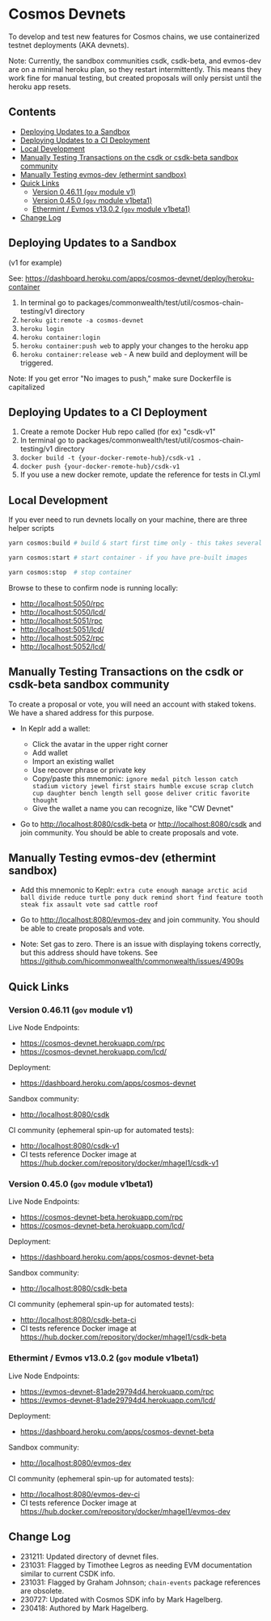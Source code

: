 # Cosmos Devnets

To develop and test new features for Cosmos chains, we use containerized testnet deployments (AKA devnets).

Note: Currently, the sandbox communities csdk, csdk-beta, and evmos-dev are on a minimal heroku plan, so they restart intermittently. This means they work fine for manual testing, but created proposals will only persist until the heroku app resets.

## Contents

- [Deploying Updates to a Sandbox](#deploying-updates-to-a-sandbox)
- [Deploying Updates to a CI Deployment](#deploying-updates-to-a-ci-deployment)
- [Local Development](#local-development)
- [Manually Testing Transactions on the csdk or csdk-beta sandbox community](#manually-testing-transactions-on-the-csdk-or-csdk-beta-sandbox-community)
- [Manually Testing evmos-dev (ethermint sandbox)](#manually-testing-evmos-dev-ethermint-sandbox)
- [Quick Links](#quick-links)
  * [Version 0.46.11 (`gov` module v1)](#version-04611-gov-module-v1)
  * [Version 0.45.0 (`gov` module v1beta1)](#version-0450-gov-module-v1beta1)
  * [Ethermint / Evmos v13.0.2 (`gov` module v1beta1)](#ethermint--evmos-v1302-gov-module-v1beta1)
- [Change Log](#change-log)

## Deploying Updates to a Sandbox

(v1 for example)

See: <https://dashboard.heroku.com/apps/cosmos-devnet/deploy/heroku-container>

1. In terminal go to packages/commonwealth/test/util/cosmos-chain-testing/v1 directory
2. `heroku git:remote -a cosmos-devnet`
3. `heroku login`
4. `heroku container:login`
5. `heroku container:push web` to apply your changes to the heroku app
6. `heroku container:release web` - A new build and deployment will be triggered.

Note: If you get error "No images to push," make sure Dockerfile is capitalized

## Deploying Updates to a CI Deployment

1. Create a remote Docker Hub repo called (for ex) "csdk-v1"
2. In terminal go to packages/commonwealth/test/util/cosmos-chain-testing/v1 directory
3. `docker build -t {your-docker-remote-hub}/csdk-v1 .`
4. `docker push {your-docker-remote-hub}/csdk-v1`
5. If you use a new docker remote, update the reference for tests in CI.yml

## Local Development

If you ever need to run devnets locally on your machine, there are three helper scripts

```bash
yarn cosmos:build # build & start first time only - this takes several minutes

yarn cosmos:start # start container - if you have pre-built images

yarn cosmos:stop  # stop container
```

Browse to these to confirm node is running locally:

* <http://localhost:5050/rpc>
* <http://localhost:5050/lcd/>
* <http://localhost:5051/rpc>
* <http://localhost:5051/lcd/>
* <http://localhost:5052/rpc>
* <http://localhost:5052/lcd/>

## Manually Testing Transactions on the csdk or csdk-beta sandbox community

To create a proposal or vote, you will need an account with staked tokens. We have a shared address for this purpose.

- In Keplr add a wallet:
  - Click the avatar in the upper right corner
  - Add wallet
  - Import an existing wallet
  - Use recover phrase or private key
  - Copy/paste this mnemonic:
        `ignore medal pitch lesson catch stadium victory jewel first stairs humble excuse scrap clutch cup daughter bench length sell goose deliver critic favorite thought`
  - Give the wallet a name you can recognize, like "CW Devnet"

- Go to <http://localhost:8080/csdk-beta> or <http://localhost:8080/csdk> and join community. You should be able to create proposals and vote.

## Manually Testing evmos-dev (ethermint sandbox)

- Add this mnemonic to Keplr:
    `extra cute enough manage arctic acid ball divide reduce turtle pony duck remind short find feature tooth steak fix assault vote sad cattle roof`

- Go to <http://localhost:8080/evmos-dev> and join community. You should be able to create proposals and vote.

- Note: Set gas to zero. There is an issue with displaying tokens correctly, but this address should have tokens. See <https://github.com/hicommonwealth/commonwealth/issues/4909s>

## Quick Links

### Version 0.46.11 (`gov` module v1)

Live Node Endpoints:

* <https://cosmos-devnet.herokuapp.com/rpc>
* <https://cosmos-devnet.herokuapp.com/lcd/>

Deployment:

* <https://dashboard.heroku.com/apps/cosmos-devnet>

Sandbox community:

* <http://localhost:8080/csdk>

CI community (ephemeral spin-up for automated tests):

* <http://localhost:8080/csdk-v1>
* CI tests reference Docker image at <https://hub.docker.com/repository/docker/mhagel1/csdk-v1>

### Version 0.45.0 (`gov` module v1beta1)

Live Node Endpoints:

* <https://cosmos-devnet-beta.herokuapp.com/rpc>
* <https://cosmos-devnet-beta.herokuapp.com/lcd/>

Deployment:

* <https://dashboard.heroku.com/apps/cosmos-devnet-beta>

Sandbox community:

* <http://localhost:8080/csdk-beta>

CI community (ephemeral spin-up for automated tests):

* <http://localhost:8080/csdk-beta-ci>
* CI tests reference Docker image at <https://hub.docker.com/repository/docker/mhagel1/csdk-beta>

### Ethermint / Evmos v13.0.2 (`gov` module v1beta1)

Live Node Endpoints:

* <https://evmos-devnet-81ade29794d4.herokuapp.com/rpc>
* <https://evmos-devnet-81ade29794d4.herokuapp.com/lcd/>

Deployment:

* <https://dashboard.heroku.com/apps/cosmos-devnet-beta>

Sandbox community:

* <http://localhost:8080/evmos-dev>

CI community (ephemeral spin-up for automated tests):

* <http://localhost:8080/evmos-dev-ci>
* CI tests reference Docker image at <https://hub.docker.com/repository/docker/mhagel1/evmos-dev>

## Change Log

- 231211: Updated directory of devnet files.
- 231031: Flagged by Timothee Legros as needing EVM documentation similar to current CSDK info.
- 231031: Flagged by Graham Johnson; `chain-events` package references are obsolete.
- 230727: Updated with Cosmos SDK info by Mark Hagelberg.
- 230418: Authored by Mark Hagelberg.
